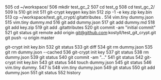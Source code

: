  505  cd ~/workspace/
  506  mkdir test_gc_2
  507  cd test_g
  508  cd test_gc_2/
  509  ls
  510  git init
  511  git-crypt keygen key.bin
  512  zip -1 -e key.zip key.bin 
  513  cp ~/workspace/test_git_crypt/.gitattributes .
  514  vim.tiny dummy.json
  515  vim.tiny dummy.md
  516  git add dummy.json 
  517  git add dummy.md 
  518  git add key.zip 
  519  git add .gitattributes 
  520  git commit -am "initial commit"
  521  git status 
git remote add origin git@github.com:kostyll/test_git_crypt.git
git push -u origin master

 git-crypt init key.bin 
  532  git status 
  533  git diff
  534  git rm dummy.json 
  535  git rm dummy.json --cached 
  536  git-crypt init key
  537  git status 
  538  rm dummy.json 
  539  git status 
  540  git commit -am "..."
  541  git status 
  542  git-crypt init key.bin 
  543  git status 
  544  touch dummy.json
  545  git status 
  546  vim.tiny dummy.
  547  ls
  548  vim.tiny dummy.json 
  549  git status 
  550  git add dummy.json 
  551  git status 
  552  history 

